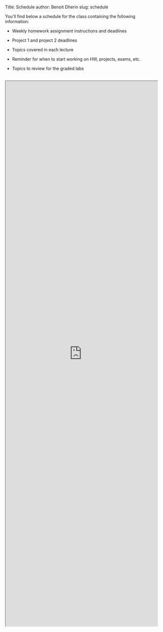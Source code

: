 Title: Schedule
author: Benoit Dherin 
slug: schedule

You'll find below a schedule for the class containing the following information:


* Weekly homework assignment instructions and deadlines


* Project 1 and project 2 deadlines


* Topics covered in each lecture


* Reminder for when to start working on HW, projects, exams, etc. 


* Topics to review for the graded labs



<br/>


<iframe 
    width='100%' 
    height='1800' 
    scrolling='yes'
    frameborder='1' 
    src='https://docs.google.com/spreadsheet/pub?key=0AprZViyRAaZqdFVmdXdRUVhiTWU0UUdaMjRiSmpZY3c&output=html&widget=true'>
</iframe>
